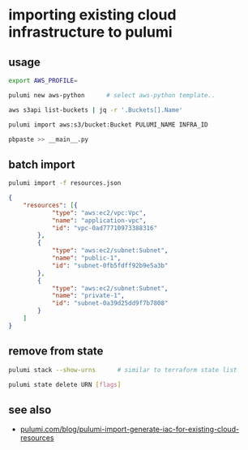 # importing existing cloud infrastructure to pulumi


## usage
```sh
export AWS_PROFILE=

pulumi new aws-python      # select aws-python template..

aws s3api list-buckets | jq -r '.Buckets[].Name'

pulumi import aws:s3/bucket:Bucket PULUMI_NAME INFRA_ID

pbpaste >> __main__.py
```

## batch import

```sh
pulumi import -f resources.json
```

```json
{
	"resources": [{
			"type": "aws:ec2/vpc:Vpc",
			"name": "application-vpc",
			"id": "vpc-0ad77710973388316"
		},
		{
			"type": "aws:ec2/subnet:Subnet",
			"name": "public-1",
			"id": "subnet-0fb5fdff92b9e5a3b"
		},
		{
			"type": "aws:ec2/subnet:Subnet",
			"name": "private-1",
			"id": "subnet-0a39d25dd9f7b7808"
		}
	]
}
```

## remove from state
```sh
pulumi stack --show-urns      # similar to terraform state list

pulumi state delete URN [flags]
```

## see also
- [pulumi.com/blog/pulumi-import-generate-iac-for-existing-cloud-resources](https://www.pulumi.com/blog/pulumi-import-generate-iac-for-existing-cloud-resources/#importing-an-s3-bucket)
